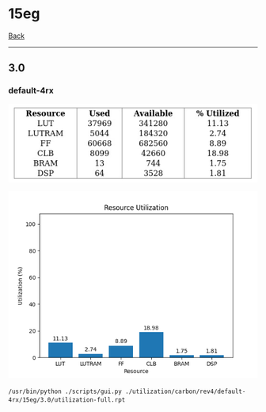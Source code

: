 # 15eg

[Back](<../rev4.md>)

---

## 3.0
### default-4rx

<p align="center">
	<img src="../../../../images/carbon/rev4/default-4rx/15eg/3.0/table.jpg" />
</p>

<p align="center">
	<img src="../../../../images/carbon/rev4/default-4rx/15eg/3.0/graph.png" />
</p>

`/usr/bin/python ./scripts/gui.py ./utilization/carbon/rev4/default-4rx/15eg/3.0/utilization-full.rpt`

